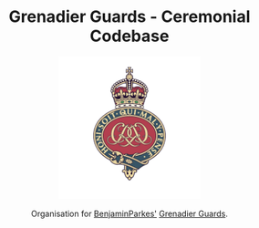 <div align="center">
<h1>Grenadier Guards - Ceremonial Codebase</h1>

<img src="/Assets/Crest.png"  width="250" height="250">

Organisation for [BenjaminParkes'](https://www.roblox.com/users/164502317/profile) [Grenadier Guards](https://www.roblox.com/groups/8330389/Gren-dier-Gu-rds#!/about).

</div>
